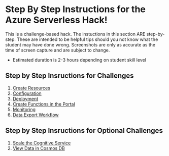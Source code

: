 # Step By Step Instructions for the Azure Serverless Hack!

This is a challenge-based hack. The instuctions in this section ARE step-by-step. These are intended to be helpful tips should you not know what the student may have done wrong.  Screenshots are only as accurate as the time of screen capture and are subject to change.
- Estimated duration is 2-3 hours depending on student skill level



## Step by Step Insructions for Challenges
1.	[Create Resources](./Guides/Host-CreateResources.md)
1.  [Configuration](./Guides/Configuration.md)
1.  [Deployment](./Guides/Deployment.md)
1.  [Create Functions in the Portal](./Guides/PortalFunctions.md)
1.  [Monitoring](./Guides/Monitoring.md)
1.  [Data Export Workflow](./Guides/Workflow.md)


## Step by Step Insructions for Optional Challenges
1.	[Scale the Cognitive Service](./Guides/ScaleCognitive.md)
1.  [View Data in Cosmos DB](./Guides/Cosmos.md)
